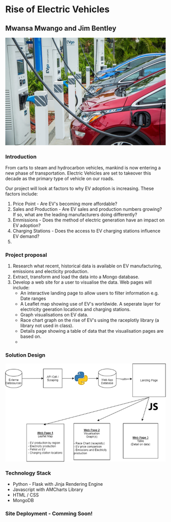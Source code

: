 # Rise of Electric Vehicles
## Mwansa Mwango and Jim Bentley
![alt text](static/image/project_cover.jpg "Rise of the EV's!!")
### Introduction
From carts to steam and hydrocarbon vehicles, mankind is now entering a new phase of transportation.  Electric Vehicles are set to takeover this decade as the primary type of vehicle on our roads. 

Our project will look at factors to why EV adoption is increasing.  These factors include:
1. Price Point - Are EV's becoming more affordable?
2. Sales and Production - Are EV sales and production numbers growing? If so, what are the leading manufacturers doing differently?
3. Emmissions - Does the method of electric generation have an impact on EV adoption?
4. Charging Stations - Does the access to EV charging stations influence EV demand? 
5. 
### Project proposal
1. Research what recent, historical data is available on EV manufacturing, emissions and electicity production.
2. Extract, transform and load the data into a Mongo database.
3. Develop a web site for a user to visualise the data.  Web pages will include:
   * An interactive landing page to allow users to filter information e.g. Date ranges
   * A Leaflet map showing use of EV's worldwide.  A seperate layer for electricity geeration locations and charging stations.
   * Graph visualisations on EV data.
   * Race chart graph on the rise of EV's using the raceplotly library (a library not used in class).
   * Details page showing a table of data that the visualisation pages are based on.
   * 
### Solution Design
![alt_text](static/image/solution_design.png "Solution Design")

### Technology Stack
* Python - Flask with Jinja Rendering Engine
* Javascript with AMCharts Library
* HTML / CSS
* MongoDB

### Site Deployment - Comming Soon!
